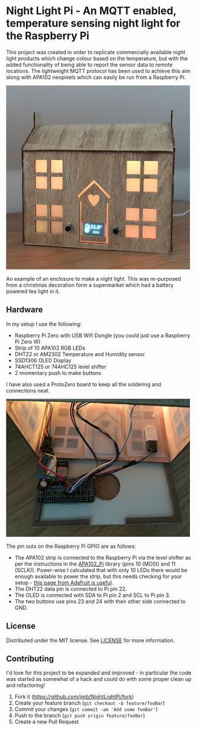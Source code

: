 # Night Light Pi - An MQTT enabled, temperature sensing night light for the Raspberry Pi

This project was created in order to replicate commercially available night light products which change colour based on the temperature, but with the added functionality of being able to report the sensor data to remote locations. The lightweight MQTT protocol has been used to achieve this aim along with APA102 neopixels which can easily be run from a Raspberry Pi.

![Night Light House Example](images/nightlight_house.jpg?raw=true)

An example of an enclosure to make a night light. This was re-purposed from a christmas decoration form a supermarket which had a battery powered tea light in it.

## Hardware

In my setup I use the following:
* Raspberry Pi Zero with USB Wifi Dongle (you could just use a Raspberry Pi Zero W)
* Strip of 10 APA102 RGB LEDs
* DHT22 or AM2302 Temperature and Humidity sensor
* SSD1306 OLED Display
* 74AHCT125 or 74AHC125 level shifter
* 2 momentary push to make buttons

I have also used a ProtoZero board to keep all the soldering and connections neat.

![Night Light House Insides](images/nightlight_inside.jpg?raw=true)

The pin outs on the Raspberry Pi GPIO are as follows:
* The APA102 strip is connected to the Raspberry Pi via the level shifter as per the instructions in the [APA102_Pi](https://github.com/tinue/APA102_Pi) library (pins 10 (MOSI) and 11 (SCLK)). Power-wise I calculated that with only 10 LEDs there would be enough available to power the strip, but this needs checking for your setup - [this page from Adafruit is useful](https://learn.adafruit.com/adafruit-neopixel-uberguide/power).
* The DHT22 data pin is connected to Pi pin 22.
* The OLED is connected with SDA to Pi pin 2 and SCL to Pi pin 3.
* The two buttons use pins 23 and 24 with their other side connected to GND.



## License

Distributed under the MIT license. See [LICENSE](LICENSE) for more information.

## Contributing

I'd love for this project to be expanded and improved - in particular the code was started
as somewhat of a hack and could do with some proper clean up and refactoring!

1. Fork it (<https://github.com/jmb/NightLightPi/fork>)
2. Create your feature branch (`git checkout -b feature/fooBar`)
3. Commit your changes (`git commit -am 'Add some fooBar'`)
4. Push to the branch (`git push origin feature/fooBar`)
5. Create a new Pull Request
